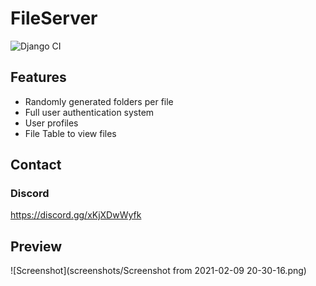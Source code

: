 # FileServer
![Django CI](https://github.com/compsup/FileServer/workflows/Django%20CI/badge.svg)
## Features

- Randomly generated folders per file
- Full user authentication system
- User profiles
- File Table to view files

## Contact

### Discord

https://discord.gg/xKjXDwWyfk

## Preview

![Screenshot](screenshots/Screenshot from 2021-02-09 20-30-16.png)
